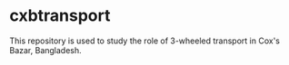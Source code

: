 # cxbtransport
This repository is used to study the role of 3-wheeled transport in Cox's Bazar, Bangladesh. 
